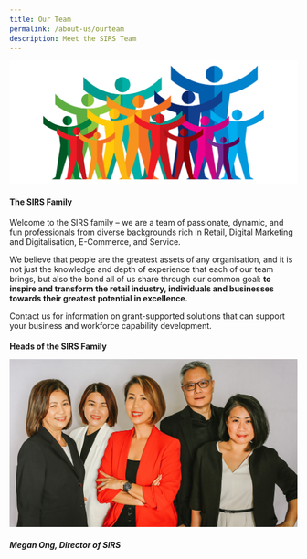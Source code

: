 ```yaml
---
title: Our Team
permalink: /about-us/ourteam
description: Meet the SIRS Team
---
```

![Vector image of people](/images/images-2021/Our%20Team/OurTeam_Header.png)

<h4> The SIRS Family </h4>

Welcome to the SIRS family – we are a team of passionate, dynamic, and fun professionals from diverse backgrounds rich in Retail, Digital Marketing and Digitalisation,  E-Commerce, and Service. 

We believe that people are the greatest assets of any organisation, and it is not just the knowledge and depth of experience that each of our team brings, but also the bond all of us share through our common goal: **to inspire and transform the retail industry, individuals and businesses towards their greatest potential in excellence.**

Contact us for information on grant-supported solutions that can support your business and workforce capability development.

<h4> Heads of the SIRS Family

![Photo of HODs](/images/images-2021/Our%20Team/HOD_SIRS_All.jpg)
	
<h5> Megan Ong, Director of SIRS